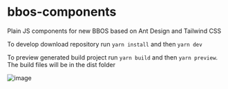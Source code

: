 # bbos-components
Plain JS components for new BBOS based on Ant Design and Tailwind CSS

To develop download repository run `yarn install` and then `yarn dev`

To preview generated build project run `yarn build` and then `yarn preview`. The build files will be in the dist folder

![image](https://github.com/pratyushtewari/bbos-components/assets/251768/25ee4440-1a59-4afd-9ba5-2e71e87ba6da)



